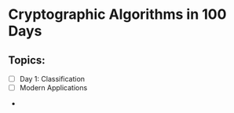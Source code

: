 # Cryptographic Algorithms in 100 Days

## Topics:
* [ ] Day 1: Classification
* [ ] Modern Applications
* 